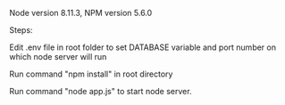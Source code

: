 Node version 8.11.3, NPM version 5.6.0

Steps:

Edit .env file in root folder to set DATABASE variable and port number on which node server will run

Run command "npm install" in root directory

Run command "node app.js" to start node server.